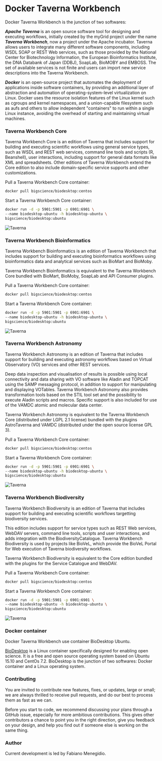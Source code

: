 # Docker Taverna Workbench

Docker Taverna Workbench is the junction of two softwares:

***Apache Taverna*** is an open source software tool for designing and executing workflows, initially created by the myGrid project under the name ***Taverna Workbench***, now a project under the Apache incubator. Taverna allows users to integrate many different software components, including WSDL SOAP or REST Web services, such as those provided by the National Center for Biotechnology Information, the European Bioinformatics Institute, the DNA Databank of Japan (DDBJ), SoapLab, BioMOBY and EMBOSS. The set of available services is not finite and users can import new service descriptions into the Taverna Workbench.

***Docker*** is an open-source project that automates the deployment of applications inside software containers, by providing an additional layer of abstraction and automation of operating-system-level virtualization on Linux. Docker uses the resource isolation features of the Linux kernel such as cgroups and kernel namespaces, and a union-capable filesystem such as aufs and others to allow independent "containers" to run within a single Linux instance, avoiding the overhead of starting and maintaining virtual machines.

### Taverna Workbench Core

Taverna Workbench Core is an edition of Taverna that includes support for building and executing scientific workflows using general service types, such as WSDL and REST web services, command line tools and scripts (R, Beanshell), user interactions, including support for general data formats like XML and spreadsheets. Other editions of Taverna Workbench extend the Core edition to also include domain-specific service supports and other customizations.

Pull a Taverna Workbench Core container:

```bash
docker pull bigscience/biodesktop:centos
```

Start a Taverna Workbench Core container:

```bash
docker run -d -p 5901:5901 -p 6901:6901 \
--name biodesktop-ubuntu -h biodesktop-ubuntu \
bigscience/biodesktop:ubuntu
```

![Taverna](http://i.imgur.com/r9LdKlx.png)

### Taverna Workbench Bioinformatics

Taverna Workbench Bioinformatics is an edition of Taverna Workbench that includes support for building and executing bioinformatics workflows using bioinformatics data and analytical services such as BioMart and BioMoby.

Taverna Workbench Bioinformatics is equivalent to the Taverna Workbench Core bundled with BioMart, BioMoby, SoapLab and API Consumer plugins.

Pull a Taverna Workbench Core container:

```bash
docker pull bigscience/biodesktop:centos
```

Start a Taverna Workbench Core container:

```bash
docker run -d -p 5901:5901 -p 6901:6901 \
--name biodesktop-ubuntu -h biodesktop-ubuntu \
bigscience/biodesktop:ubuntu
```

![Taverna](http://i.imgur.com/XRF1MBE.png)

### Taverna Workbench Astronomy

Taverna Workbench Astronomy is an edition of Taverna that includes support for building and executing astronomy workflows based on Virtual Observatory (VO) services and other REST services.

Deep data inspection and visualisation of results is possible using local connectivity and data sharing with VO software like Aladin and TOPCAT using the SAMP messaging protocol, in addition to support for manipulating and displaying VOTables. Taverna Workbench Astronomy also provides transformation tools based on the STIL tool set and the possibility to execute Aladin scripts and macros. Specific support is also included for use of the VAMDC atomic and molecular data center.

Taverna Workbench Astronomy is equivalent to the Taverna Workbench Core (distributed under LGPL 2.1 license) bundled with the plugins AstroTaverna and VAMDC (distributed under the open source license GPL 3).

Pull a Taverna Workbench Core container:

```bash
docker pull bigscience/biodesktop:centos
```

Start a Taverna Workbench Core container:

```bash
docker run -d -p 5901:5901 -p 6901:6901 \
--name biodesktop-ubuntu -h biodesktop-ubuntu \
bigscience/biodesktop:ubuntu
```

![Taverna](http://i.imgur.com/r9LdKlx.png)

### Taverna Workbench Biodiversity

Taverna Workbench Biodiversity is an edition of Taverna that includes support for building and executing scientific workflows targetting biodiversity services.

This edition includes support for service types such as REST Web services, WebDAV servers, command line tools, scripts and user interactions, and adds integration with the BiodiversityCatalogue. Taverna Workbench Biodiversity is used by projects like BioVeL, which provide the BioVeL Portal for Web execution of Taverna biodiversity workflows.

Taverna Workbench Biodiversity is equivalent to the Core edition bundled with the plugins for the Service Catalogue and WebDAV.

Pull a Taverna Workbench Core container:

```bash
docker pull bigscience/biodesktop:centos
```

Start a Taverna Workbench Core container:

```bash
docker run -d -p 5901:5901 -p 6901:6901 \
--name biodesktop-ubuntu -h biodesktop-ubuntu \
bigscience/biodesktop:ubuntu
```

![Taverna](http://i.imgur.com/r9LdKlx.png)

### Docker container

Docker Taverna Workbench use container BioDesktop Ubuntu. 

[BioDesktop](https://hub.docker.com/r/bigscience/biodesktop/) is a Linux container specifically designed for enabling open science. It is a free and open source operating system based on Ubuntu 15.10 and CentOs 7.2. BioDesktop is the junction of two softwares: Docker container and a Linux operating system.

### Contributing

You are invited to contribute new features, fixes, or updates, large or small; we are always thrilled to receive pull requests, and do our best to process them as fast as we can.

Before you start to code, we recommend discussing your plans through a GitHub issue, especially for more ambitious contributions. This gives other contributors a chance to point you in the right direction, give you feedback on your design, and help you find out if someone else is working on the same thing.

### Author

Current development is led by Fabiano Menegidio.

